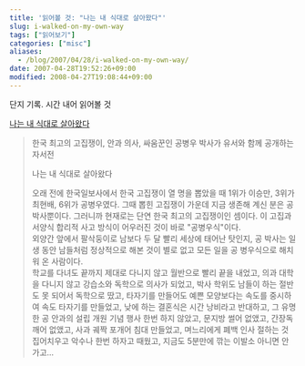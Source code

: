 ```yaml
---
title: '읽어볼 것: "나는 내 식대로 살아왔다"'
slug: i-walked-on-my-own-way
tags: ["읽어보기"]
categories: ["misc"]
aliases:
  - /blog/2007/04/28/i-walked-on-my-own-way/
date: 2007-04-28T19:52:26+09:00
modified: 2008-04-27T19:08:44+09:00
---
```

단지 기록. 시간 내어 읽어볼 것

[나는 내 식대로 살아왔다](http://sebul.com.ne.kr/myway/0.html)   

> 한국 최고의 고집쟁이, 안과 의사, 싸움꾼인 공병우 박사가 유서와 함께
> 공개하는 자서전  
>   
> 나는 내 식대로 살아왔다  
>   
> 오래 전에 한국일보사에서 한국 고집쟁이 열 명을 뽑았을 때 1위가 이승만,
> 3위가 최현배, 6위가 공병우였다. 그때 뽑힌 고집쟁이 가운데 지금 생존해
> 계신 분은 공 박사뿐이다. 그러니까 현재로는 단연 한국 최고의 고집쟁이인
> 셈이다. 이 고집과 서양식 합리적 사고 방식이 어우러진 것이 바로
> "공병우식"이다.  
> 외양간 앞에서 팔삭둥이로 남보다 두 달 빨리 세상에 태어난 탓인지, 공
> 박사는 일생 동안 남들처럼 정상적으로 해본 것이 별로 없고 모든 일을 공
> 병우식으로 해치워 온 사람이다.  
> 학교를 다녀도 끝까지 제대로 다니지 않고 월반으로 빨리 끝을 내었고,
> 의과 대학을 다니지 않고 강습소와 독학으로 의사가 되었고, 박사 학위도
> 남들이 하는 절반도 못 되어서 독학으로 땄고, 타자기를 만들어도 예쁜
> 모양보다는 속도를 중시하여 속도 타자기를 만들었고, 낮에 하는 결혼식은
> 시간 낭비라고 반대하고, 그 유명한 공 안과의 설립 개원 기념 행사 한번
> 하지 않았고, 문지방 썰어 없앴고, 간장독 깨어 없앴고, 사과 궤짝 포개어
> 침대 만들었고, 며느리에게 폐백 인사 절하는 것 집어치우고 악수나 한번
> 하자고 때웠고, 지금도 5분만에 깎는 이발소 아니면 안 가고...
